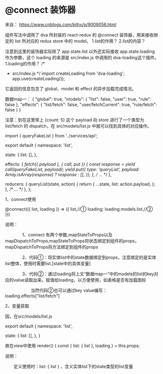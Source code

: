 # @connect 装饰器

来自： https://www.cnblogs.com/bjlhx/p/9009056.html

组件写法中调用了 dva 所封装的 react-redux 的 @connect 装饰器，用来接收绑定的 list 所对应的  redux store 中的 model。
1.list的作用？
2.list的内容？

注意到这里的装饰器实际除了 app.state.list 以外还实际接收 app.state.loading 作为参数，这个 loading 的来源是 src/index.js 中调用的 dva-loading这个插件。
1.loading的作用？
/*
* src/index.js
*/
import createLoading from 'dva-loading';
app.use(createLoading());

它返回的信息包含了 global、model 和 effect 的异步加载完成情况。

数据map一：
{
  "global": true,
  "models": {
    "list": false,
    "user": true,
    "rule": false
  },
  "effects": {
    "list/fetch": false,
    "user/fetchCurrent": true,
    "rule/fetch": false
  }
}

注意：到在这里带上 {count: 5} 这个 payload 向 store 进行了一个类型为 list/fetch 的 dispatch，在 src/models/list.js 中就可以找到具体的对应操作。 

import { queryFakeList } from '../services/api';

export default {
  namespace: 'list',

  state: {
    list: [],
  },

  effects: {
    *fetch({ payload }, { call, put }) {
      const response = yield call(queryFakeList, payload);
      yield put({
        type: 'queryList',
        payload: Array.isArray(response) ? response : [],
      });
    },
    /* ... */
  },

  reducers: {
    queryList(state, action) {
      return {
        ...state,
        list: action.payload,
      };
    },
    /* ... */
  },
};

1、connect使用

@connect(({ list, loading }) => ({
  list,//①
  loading: loading.models.list,//②
}))

说明：

　　　　1、connect 有两个参数,mapStateToProps以及mapDispatchToProps,mapStateToProps将状态绑定到组件的props，mapDispatchToProps将方法绑定到组件的props

　　　　2、代码①：将实体list中的state数据绑定到props，注意绑定的是实体list整体，使用时需要list.[state中的具体变量]

　　　　3、代码②：通过loading将上文“数据map一”中的models的list的key对应的value读取出来。赋值给loading，以方便使用，如表格是否有加载图标

　　　　　　当然代码②也可以通过key value编写：loading.effects["list/fetch"]
      
2、变量获取

因，在src/models/list.js

export default {
  namespace: 'list',

  state: {
    list: [],
  },
}

故在view中使用
render() {
    const { list: { list }, loading } = this.props;
    
说明：

　　定义使用时：list: { list }  ，含义实体list下的state类型的list变量
